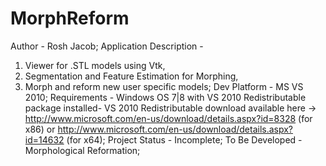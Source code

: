 MorphReform
===========
Author - Rosh Jacob;
Application Description -
1) Viewer for .STL models using Vtk, 
2) Segmentation and Feature Estimation for Morphing,
3) Morph and reform new user specific models;
Dev Platform - MS VS 2010;
Requirements - Windows OS 7|8 with VS 2010 Redistributable package installed- 
VS 2010 Redistributable download available here -> http://www.microsoft.com/en-us/download/details.aspx?id=8328 (for x86) or http://www.microsoft.com/en-us/download/details.aspx?id=14632 (for x64);
Project Status - Incomplete;
To Be Developed - Morphological Reformation;
